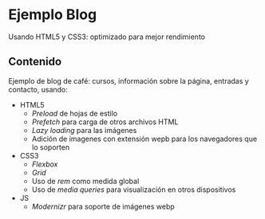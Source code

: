 # Ejemplo Blog
Usando HTML5 y CSS3: optimizado para mejor rendimiento

## Contenido
Ejemplo de blog de café: cursos, información sobre la página, entradas y contacto, usando:
* HTML5
  * _Preload_ de hojas de estilo
  * _Prefetch_ para carga de otros archivos HTML
  * _Lazy loading_ para las imágenes
  * Adición de imagenes con extensión wepb para los navegadores que lo soporten
* CSS3
  * _Flexbox_
  * _Grid_
  * Uso de _rem_ como medida global
  * Uso de _media queries_ para visualización en otros dispositivos
* JS
  * _Modernizr_ para soporte de imágenes webp
  
